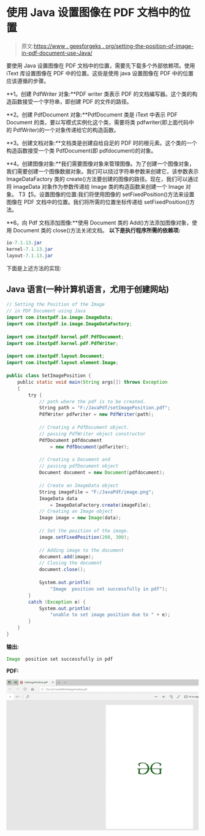 # 使用 Java 设置图像在 PDF 文档中的位置

> 原文:[https://www . geesforgeks . org/setting-the-position-of-image-in-pdf-document-use-Java/](https://www.geeksforgeeks.org/setting-the-position-of-the-image-in-pdf-document-using-java/)

要使用 Java 设置图像在 PDF 文档中的位置，需要先下载多个外部依赖项。使用 iText 库设置图像在 PDF 中的位置。这些是使用 java 设置图像在 PDF 中的位置应该遵循的步骤。

**1。创建 PdfWriter 对象:**PDF writer 类表示 PDF 的文档编写器。这个类的构造函数接受一个字符串，即创建 PDF 的文件的路径。

**2。创建 PdfDocument 对象:**PdfDocument 类是 iText 中表示 PDF Document 的类，要以写模式实例化这个类，需要将类 pdfwriter(即上面代码中的 PdfWriter)的一个对象传递给它的构造函数。

**3。创建文档对象:**文档类是创建自给自足的 PDF 时的根元素。这个类的一个构造函数接受一个类 PdfDocument(即 pdfdocument)的对象。

**4。创建图像对象:**我们需要图像对象来管理图像。为了创建一个图像对象，我们需要创建一个图像数据对象。我们可以绕过字符串参数来创建它，该参数表示 ImageDataFactory 类的 create()方法要创建的图像的路径。现在，我们可以通过将 imageData 对象作为参数传递给 Image 类的构造函数来创建一个 Image 对象。
T3【5。设置图像的位置:我们将使用图像的 setFixedPosition()方法来设置图像在 PDF 文档中的位置。我们将所需的位置坐标传递给 setFixedPosition()方法。

**6。向 Pdf 文档添加图像:**使用 Document 类的 Add()方法添加图像对象，使用 Document 类的 close()方法关闭文档。
**以下是执行程序所需的依赖项:**

```java
io-7.1.13.jar
kernel-7.1.13.jar
layout-7.1.13.jar
```

下面是上述方法的实现:

## Java 语言(一种计算机语言，尤用于创建网站)

```java
// Setting the Position of the Image
// in PDF Document using Java
import com.itextpdf.io.image.ImageData;
import com.itextpdf.io.image.ImageDataFactory;

import com.itextpdf.kernel.pdf.PdfDocument;
import com.itextpdf.kernel.pdf.PdfWriter;

import com.itextpdf.layout.Document;
import com.itextpdf.layout.element.Image;

public class SetImagePosition {
    public static void main(String args[]) throws Exception
    {
        try {
            // path where the pdf is to be created.
            String path = "F:/JavaPdf/setImagePosition.pdf";
            PdfWriter pdfwriter = new PdfWriter(path);

            // Creating a PdfDocument object.
            // passing PdfWriter object constructor
            PdfDocument pdfdocument
                = new PdfDocument(pdfwriter);

            // Creating a Document and
            // passing pdfDocument object
            Document document = new Document(pdfdocument);

            // Create an ImageData object
            String imageFile = "F:/JavaPdf/image.png";
            ImageData data
                = ImageDataFactory.create(imageFile);
            // Creating an Image object
            Image image = new Image(data);

            // Set the position of the image.
            image.setFixedPosition(200, 300);

            // Adding image to the document
            document.add(image);
            // Closing the document
            document.close();

            System.out.println(
                "Image  position set successfully in pdf");
        }
        catch (Exception e) {
            System.out.println(
                "unable to set image position due to " + e);
        }
    }
}
```

**输出:**

```java
Image  position set successfully in pdf
```

**PDF:**

![](img/28303ce6dd8fa58d11f083eb8d48141b.png)